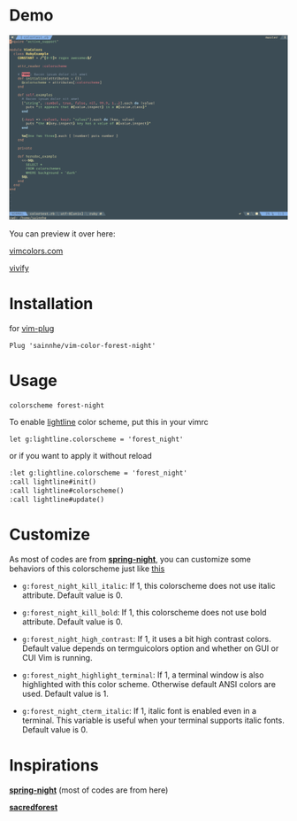# Demo

![](./screenshots/forest_night.png)

You can preview it over here:

[vimcolors.com](http://vimcolors.com/905/forest-night/dark)

[vivify](http://bytefluent.com/vivify/index.php?remote=github.com%2Fsainnhe%2Fvim-color-forest-night%2Fraw%2Fmaster%2Fcolors%2Fforest-night.vim)

# Installation

for [vim-plug](https://github.com/junegunn/vim-plug)

```vim
Plug 'sainnhe/vim-color-forest-night'
```

# Usage

```vim
colorscheme forest-night
```

To enable [lightline](https://github.com/itchyny/lightline.vim) color scheme, put this in your vimrc

```vim
let g:lightline.colorscheme = 'forest_night'
```

or if you want to apply it without reload

```vim
:let g:lightline.colorscheme = 'forest_night'
:call lightline#init()
:call lightline#colorscheme()
:call lightline#update()
```

# Customize

As most of codes are from **[spring-night](https://github.com/rhysd/vim-color-spring-night)**, you can customize some behaviors of this colorscheme just like [this](https://github.com/rhysd/vim-color-spring-night#customize)

- `g:forest_night_kill_italic`: If 1, this colorscheme does not use italic attribute. Default value is 0.

- `g:forest_night_kill_bold`: If 1, this colorscheme does not use bold attribute. Default value is 0.

- `g:forest_night_high_contrast`: If 1, it uses a bit high contrast colors. Default value depends on termguicolors option and whether on GUI or CUI Vim is running.

- `g:forest_night_highlight_terminal`: If 1, a terminal window is also highlighted with this color scheme. Otherwise default ANSI colors are used. Default value is 1.

- `g:forest_night_cterm_italic`: If 1, italic font is enabled even in a terminal. This variable is useful when your terminal supports italic fonts. Default value is 0.

# Inspirations

**[spring-night](https://github.com/rhysd/vim-color-spring-night)** (most of codes are from here)

**[sacredforest](https://github.com/KKPMW/sacredforest-vim)**
